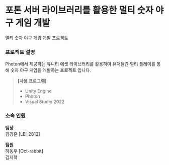 # 포톤 서버 라이브러리를 활용한 멀티 숫자 야구 게임 개발
멀티 숫자 야구 게임 개발 프로젝트

### 프로젝트 설명
Photon에서 제공하는 유니티 에셋 라이브러리를 활용하여 유저들간 멀티 플레이를 통해 숫자 야구 게임을 개발하는 프로젝트 입니다.<br/>
> **[사용 프로그램]**<br/>
  > - Unity Engine
  > - Photon
> - Visual Studio 2022

### 소속 인원
**팀장**<br/>
김경훈 [LEI-2812]
<br/>

**팀원**<br/>
하동우 [Oct-rabbit]
<br/>
김지학
